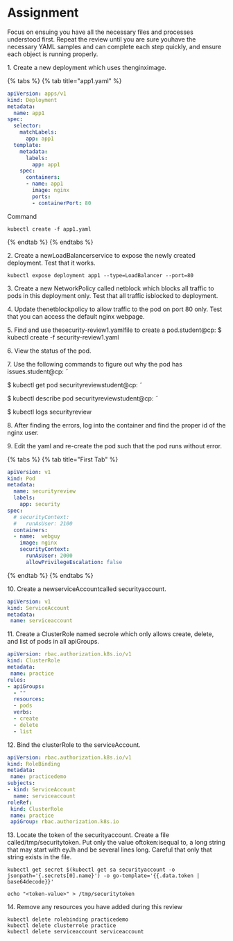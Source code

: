 # Assignment

Focus on ensuing you have all the necessary files and processes understood first. Repeat the review until you are sure youhave the necessary YAML samples and can complete each step quickly, and ensure each object is running properly.

1\. Create a new deployment which uses thenginximage.

{% tabs %}
{% tab title="app1.yaml" %}
```yaml
apiVersion: apps/v1
kind: Deployment
metadata:
  name: app1
spec:
  selector:
    matchLabels:
      app: app1
  template:
    metadata:
      labels:
        app: app1
    spec:
      containers:
      - name: app1
        image: nginx
        ports:
        - containerPort: 80
```

Command

```
kubectl create -f app1.yaml
```
{% endtab %}
{% endtabs %}

2\. Create a newLoadBalancerservice to expose the newly created deployment. Test that it works.

```
kubectl expose deployment app1 --type=LoadBalancer --port=80
```

3\. Create a new NetworkPolicy called netblock which blocks all traffic to pods in this deployment only. Test that all traffic isblocked to deployment.



4\. Update thenetblockpolicy to allow traffic to the pod on port 80 only. Test that you can access the default nginx webpage.

5\. Find and use thesecurity-review1.yamlfile to create a pod.student@cp: ̃$ kubectl create -f security-review1.yaml

6\. View the status of the pod.

7\. Use the following commands to figure out why the pod has issues.student@cp: ̃

$ kubectl get pod securityreviewstudent@cp: ̃

$ kubectl describe pod securityreviewstudent@cp: ̃

$ kubectl logs securityreview

8\. After finding the errors, log into the container and find the proper id of the nginx user.

9\. Edit the yaml and re-create the pod such that the pod runs without error.

{% tabs %}
{% tab title="First Tab" %}
```yaml
apiVersion: v1
kind: Pod
metadata:
  name: securityreview
  labels:
    app: security
spec:
  # securityContext:
  #   runAsUser: 2100
  containers:
  - name:  webguy
    image: nginx
    securityContext:
      runAsUser: 2000
      allowPrivilegeEscalation: false
```
{% endtab %}
{% endtabs %}

10\. Create a newserviceAccountcalled securityaccount.

```yaml
apiVersion: v1
kind: ServiceAccount
metadata:
 name: serviceaccount
```

11\. Create a ClusterRole named secrole which only allows create, delete, and list of pods in all apiGroups.

```yaml
apiVersion: rbac.authorization.k8s.io/v1
kind: ClusterRole
metadata:
 name: practice
rules:
- apiGroups:
  - ""
  resources:
  - pods
  verbs:
  - create
  - delete
  - list
```

12\. Bind the clusterRole to the serviceAccount.

```yaml
apiVersion: rbac.authorization.k8s.io/v1
kind: RoleBinding
metadata:
 name: practicedemo
subjects:
- kind: ServiceAccount
  name: serviceaccount
roleRef:
 kind: ClusterRole
 name: practice
 apiGroup: rbac.authorization.k8s.io
```

13\. Locate the token of the securityaccount. Create a file called/tmp/securitytoken. Put only the value oftoken:isequal to, a long string that may start with eyJh and be several lines long. Careful that only that string exists in the file.

```
kubectl get secret $(kubectl get sa securityaccount -o jsonpath='{.secrets[0].name}') -o go-template='{{.data.token | base64decode}}'
```

```
echo "<token-value>" > /tmp/securitytoken
```

14\. Remove any resources you have added during this review

```
kubectl delete rolebinding practicedemo
kubectl delete clusterrole practice
kubectl delete serviceaccount serviceaccount
```
